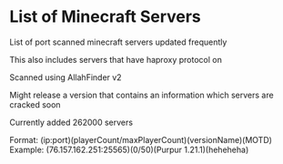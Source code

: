 # List of Minecraft Servers
List of port scanned minecraft servers updated frequently

This also includes servers that have haproxy protocol on

Scanned using AllahFinder v2

Might release a version that contains an information which servers are cracked soon

Currently added 262000 servers 

Format: (ip:port)(playerCount/maxPlayerCount)(versionName)(MOTD) <br>
Example: (76.157.162.251:25565)(0/50)(Purpur 1.21.1)(heheheha)
